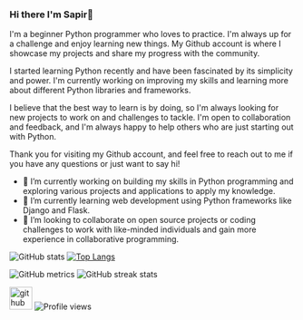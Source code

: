 ### Hi there I'm Sapir👋

I'm a beginner Python programmer who loves to practice. I'm always up for a challenge and enjoy learning new things. My Github account is where I showcase my projects and share my progress with the community.

I started learning Python recently and have been fascinated by its simplicity and power. I'm currently working on improving my skills and learning more about different Python libraries and frameworks.

I believe that the best way to learn is by doing, so I'm always looking for new projects to work on and challenges to tackle. I'm open to collaboration and feedback, and I'm always happy to help others who are just starting out with Python.

Thank you for visiting my Github account, and feel free to reach out to me if you have any questions or just want to say hi!


- 🔭 I’m currently working on building my skills in Python programming and exploring various projects and applications to apply my knowledge.
- 🌱 I’m currently learning web development using Python frameworks like Django and Flask.
- 👯 I’m looking to collaborate on open source projects or coding challenges to work with like-minded individuals and gain more experience in collaborative programming.

![GitHub stats](https://github-readme-stats.vercel.app/api?username=SapirShamai&show_icons=true&count_private=true)
[![Top Langs](https://github-readme-stats.vercel.app/api/top-langs/?username=SapirShamai)](https://github.com/anuraghazra/github-readme-stats)

![GitHub metrics](https://metrics.lecoq.io/SapirShamai)
![GitHub streak stats](https://streak-stats.demolab.com/?user=SapirShamai)

[<img src='https://cdn.jsdelivr.net/npm/simple-icons@3.0.1/icons/github.svg' alt='github' height='40'>](https://github.com/SapirShamai)
![Profile views](https://gpvc.arturio.dev/SapirShamai)
